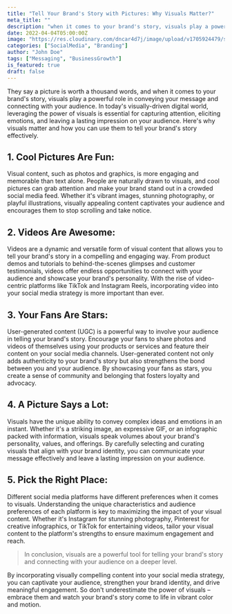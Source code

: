 ```yaml
---
title: "Tell Your Brand's Story with Pictures: Why Visuals Matter?"
meta_title: ""
description: "when it comes to your brand's story, visuals play a powerful role in conveying your message"
date: 2022-04-04T05:00:00Z
image: "https://res.cloudinary.com/dncar4d7j/image/upload/v1705924479/samples/man-on-a-escalator.jpg"
categories: ["SocialMedia", "Branding"]
author: "John Doe"
tags: ["Messaging", "BusinessGrowth"]
is_featured: true
draft: false
---
```


They say a picture is worth a thousand words, and when it comes to your brand's story, visuals play a powerful role in conveying your message and connecting with your audience. In today's visually-driven digital world, leveraging the power of visuals is essential for capturing attention, eliciting emotions, and leaving a lasting impression on your audience. 
Here's why visuals matter and how you can use them to tell your brand's story effectively.

## 1. Cool Pictures Are Fun:
Visual content, such as photos and graphics, is more engaging and memorable than text alone. People are naturally drawn to visuals, and cool pictures can grab attention and make your brand stand out in a crowded social media feed. Whether it's vibrant images, stunning photography, or playful illustrations, visually appealing content captivates your audience and encourages them to stop scrolling and take notice.

## 2. Videos Are Awesome:
Videos are a dynamic and versatile form of visual content that allows you to tell your brand's story in a compelling and engaging way. From product demos and tutorials to behind-the-scenes glimpses and customer testimonials, videos offer endless opportunities to connect with your audience and showcase your brand's personality. With the rise of video-centric platforms like TikTok and Instagram Reels, incorporating video into your social media strategy is more important than ever.

## 3. Your Fans Are Stars:
User-generated content (UGC) is a powerful way to involve your audience in telling your brand's story. Encourage your fans to share photos and videos of themselves using your products or services and feature their content on your social media channels. User-generated content not only adds authenticity to your brand's story but also strengthens the bond between you and your audience. By showcasing your fans as stars, you create a sense of community and belonging that fosters loyalty and advocacy.

## 4. A Picture Says a Lot: 
Visuals have the unique ability to convey complex ideas and emotions in an instant. Whether it's a striking image, an expressive GIF, or an infographic packed with information, visuals speak volumes about your brand's personality, values, and offerings. By carefully selecting and curating visuals that align with your brand identity, you can communicate your message effectively and leave a lasting impression on your audience.

## 5. Pick the Right Place: 
Different social media platforms have different preferences when it comes to visuals. Understanding the unique characteristics and audience preferences of each platform is key to maximizing the impact of your visual content. Whether it's Instagram for stunning photography, Pinterest for creative infographics, or TikTok for entertaining videos, tailor your visual content to the platform's strengths to ensure maximum engagement and reach.

> In conclusion, visuals are a powerful tool for telling your brand's story and connecting with your audience on a deeper level. 

By incorporating visually compelling content into your social media strategy, you can captivate your audience, strengthen your brand identity, and drive meaningful engagement. So don't underestimate the power of visuals – embrace them and watch your brand's story come to life in vibrant color and motion.
